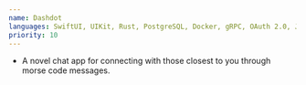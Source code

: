 ```yaml
---
name: Dashdot
languages: SwiftUI, UIKit, Rust, PostgreSQL, Docker, gRPC, OAuth 2.0, JWTs
priority: 10
---
```


- A novel chat app for connecting with those closest to you through morse code messages.
